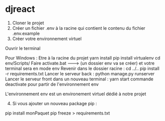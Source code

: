 # djreact

1) Cloner le projet
2) Créer un fichier .env à la racine qui contient le contenu du fichier .env.example
3) Créer votre environnement virtuel

Ouvrir le terminal 

Pour Windows : 
Etre à la racine du projet
yarn install
pip install virtualenv
cd env/Scripts/
Faire activate.bat ---> (un dossier env va se créer) et votre terminal sera en mode env
Revenir dans le dossier racine : cd ../..
pip install -r requirements.txt
Lancer le serveur back  : python manage.py runserver
Lancer le serveur front dans un nouveau terminal : yarn start
commande deactivate pour partir de l'environnement env
 
L'environnement env est un environement virtuel dédié à notre projet


4) Si vous ajouter un nouveau package pip :

pip install monPaquet
pip freeze > requirements.txt

